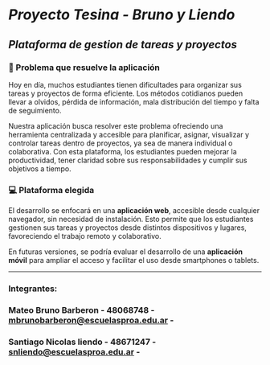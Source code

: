 # *Proyecto Tesina - Bruno y Liendo*
## *Plataforma de gestion de tareas y proyectos*

### 🧩 Problema que resuelve la aplicación

Hoy en día, muchos estudiantes tienen dificultades para organizar sus tareas y proyectos de forma eficiente. Los métodos cotidianos pueden llevar a olvidos, pérdida de información, mala distribución del tiempo y falta de seguimiento. 

 Nuestra aplicación busca resolver este problema ofreciendo una herramienta centralizada y accesible para planificar, asignar, visualizar y controlar tareas dentro de proyectos, ya sea de manera individual o colaborativa. Con esta plataforma, los estudiantes pueden mejorar la productividad, tener claridad sobre sus responsabilidades y cumplir sus objetivos a tiempo.

### 💻 Plataforma elegida

El desarrollo se enfocará en una **aplicación web**, accesible desde cualquier navegador, sin necesidad de instalación. Esto permite que los estudiantes gestionen sus tareas y proyectos desde distintos dispositivos y lugares, favoreciendo el trabajo remoto y colaborativo.

En futuras versiones, se podría evaluar el desarrollo de una **aplicación móvil** para ampliar el acceso y facilitar el uso desde smartphones o tablets.

---
 
### Integrantes:
### Mateo Bruno Barberon - 48068748 - mbrunobarberon@escuelasproa.edu.ar -
### Santiago Nicolas liendo - 48671247 - snliendo@escuelasproa.edu.ar - 
